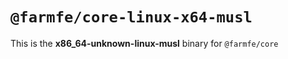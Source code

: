 # `@farmfe/core-linux-x64-musl`

This is the **x86_64-unknown-linux-musl** binary for `@farmfe/core`
